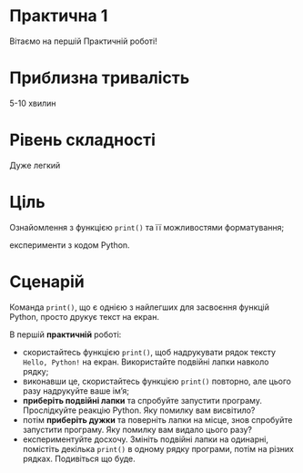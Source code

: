 # Практична 1
Вітаємо на першій Практичній роботі! 

# Приблизна тривалість
5-10 хвилин

# Рівень складності
Дуже легкий

# Ціль
Ознайомлення з функцією `print()` та її можливостями форматування;

експерименти з кодом Python.

# Сценарій
Команда `print()`, що є однією з найлегших для засвоєння функцій Python, просто друкує текст на екран.

В першій **практичній** роботі:

- скористайтесь функцією `print()`, щоб надрукувати рядок тексту `Hello, Python!` на екран. Використайте подвійні лапки навколо рядку;
- виконавши це, скористайтесь функцією `print()` повторно, але цього разу надрукуйте ваше імʼя;
- **приберіть подвійні лапки** та спробуйте запустити програму. Прослідкуйте реакцію Python. Яку помилку вам висвітило?
- потім **приберіть дужки** та поверніть лапки на місце, знов спробуйте запустити програму. Яку помилку вам видало цього разу?
- експериментуйте досхочу. Змініть подвійні лапки на одинарні, помістіть декілька `print()` в одному рядку програми, потім на різних рядках. Подивіться що буде.